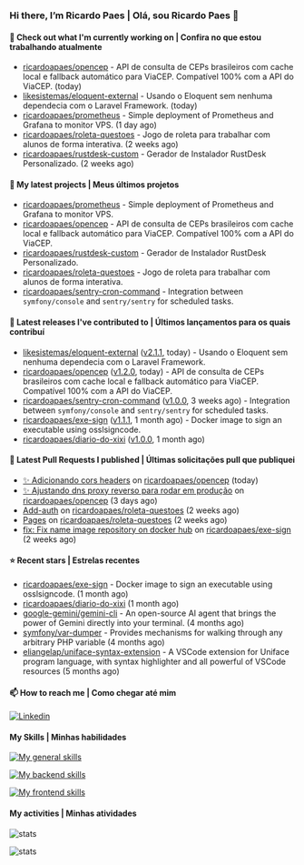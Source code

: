 ### Hi there, I’m Ricardo Paes | Olá, sou Ricardo Paes 👋 

#### 👷 Check out what I'm currently working on | Confira no que estou trabalhando atualmente

- [ricardoapaes/opencep](https://github.com/ricardoapaes/opencep) - API de consulta de CEPs brasileiros com cache local e fallback automático para ViaCEP. Compatível 100% com a API do ViaCEP. (today)
- [likesistemas/eloquent-external](https://github.com/likesistemas/eloquent-external) - Usando o Eloquent sem nenhuma dependecia com o Laravel Framework. (today)
- [ricardoapaes/prometheus](https://github.com/ricardoapaes/prometheus) - Simple deployment of Prometheus and Grafana to monitor VPS. (1 day ago)
- [ricardoapaes/roleta-questoes](https://github.com/ricardoapaes/roleta-questoes) - Jogo de roleta para trabalhar com alunos de forma interativa. (2 weeks ago)
- [ricardoapaes/rustdesk-custom](https://github.com/ricardoapaes/rustdesk-custom) - Gerador de Instalador RustDesk Personalizado. (2 weeks ago)

#### 🌱 My latest projects | Meus últimos projetos

- [ricardoapaes/prometheus](https://github.com/ricardoapaes/prometheus) - Simple deployment of Prometheus and Grafana to monitor VPS.
- [ricardoapaes/opencep](https://github.com/ricardoapaes/opencep) - API de consulta de CEPs brasileiros com cache local e fallback automático para ViaCEP. Compatível 100% com a API do ViaCEP.
- [ricardoapaes/rustdesk-custom](https://github.com/ricardoapaes/rustdesk-custom) - Gerador de Instalador RustDesk Personalizado.
- [ricardoapaes/roleta-questoes](https://github.com/ricardoapaes/roleta-questoes) - Jogo de roleta para trabalhar com alunos de forma interativa.
- [ricardoapaes/sentry-cron-command](https://github.com/ricardoapaes/sentry-cron-command) - Integration between `symfony/console` and `sentry/sentry` for scheduled tasks.

#### 🔭 Latest releases I've contributed to | Últimos lançamentos para os quais contribuí

- [likesistemas/eloquent-external](https://github.com/likesistemas/eloquent-external) ([v2.1.1](https://github.com/likesistemas/eloquent-external/releases/tag/v2.1.1), today) - Usando o Eloquent sem nenhuma dependecia com o Laravel Framework.
- [ricardoapaes/opencep](https://github.com/ricardoapaes/opencep) ([v1.2.0](https://github.com/ricardoapaes/opencep/releases/tag/v1.2.0), today) - API de consulta de CEPs brasileiros com cache local e fallback automático para ViaCEP. Compatível 100% com a API do ViaCEP.
- [ricardoapaes/sentry-cron-command](https://github.com/ricardoapaes/sentry-cron-command) ([v1.0.0](https://github.com/ricardoapaes/sentry-cron-command/releases/tag/v1.0.0), 3 weeks ago) - Integration between `symfony/console` and `sentry/sentry` for scheduled tasks.
- [ricardoapaes/exe-sign](https://github.com/ricardoapaes/exe-sign) ([v1.1.1](https://github.com/ricardoapaes/exe-sign/releases/tag/v1.1.1), 1 month ago) - Docker image to sign an executable using osslsigncode.
- [ricardoapaes/diario-do-xixi](https://github.com/ricardoapaes/diario-do-xixi) ([v1.0.0](https://github.com/ricardoapaes/diario-do-xixi/releases/tag/v1.0.0), 1 month ago)

#### 🔨 Latest Pull Requests I published | Últimas solicitações pull que publiquei

- [✨ Adicionando cors headers](https://github.com/ricardoapaes/opencep/pull/2) on [ricardoapaes/opencep](https://github.com/ricardoapaes/opencep) (today)
- [✨ Ajustando dns proxy reverso para rodar em produção](https://github.com/ricardoapaes/opencep/pull/1) on [ricardoapaes/opencep](https://github.com/ricardoapaes/opencep) (3 days ago)
- [Add-auth](https://github.com/ricardoapaes/roleta-questoes/pull/2) on [ricardoapaes/roleta-questoes](https://github.com/ricardoapaes/roleta-questoes) (2 weeks ago)
- [Pages](https://github.com/ricardoapaes/roleta-questoes/pull/1) on [ricardoapaes/roleta-questoes](https://github.com/ricardoapaes/roleta-questoes) (2 weeks ago)
- [fix: Fix name image repository on docker hub](https://github.com/ricardoapaes/exe-sign/pull/4) on [ricardoapaes/exe-sign](https://github.com/ricardoapaes/exe-sign) (2 weeks ago)

#### ⭐ Recent stars | Estrelas recentes

- [ricardoapaes/exe-sign](https://github.com/ricardoapaes/exe-sign) - Docker image to sign an executable using osslsigncode. (1 month ago)
- [ricardoapaes/diario-do-xixi](https://github.com/ricardoapaes/diario-do-xixi) (1 month ago)
- [google-gemini/gemini-cli](https://github.com/google-gemini/gemini-cli) - An open-source AI agent that brings the power of Gemini directly into your terminal. (4 months ago)
- [symfony/var-dumper](https://github.com/symfony/var-dumper) - Provides mechanisms for walking through any arbitrary PHP variable (4 months ago)
- [eliangelap/uniface-syntax-extension](https://github.com/eliangelap/uniface-syntax-extension) - A VSCode extension for Uniface program language, with syntax highlighter and all powerful of VSCode resources (5 months ago)

#### 📫 How to reach me | Como chegar até mim

[![Linkedin](https://img.shields.io/badge/LinkedIn-0077B5?style=for-the-badge&logo=linkedin&logoColor=white)](https://www.linkedin.com/in/ricardo-paes-5039ba4b)

#### My Skills | Minhas habilidades

[![My general skills](https://skillicons.dev/icons?i=linux,bash,git,docker,aws,gcp,kubernetes,githubactions,nginx,sentry,vim,vscode)](https://skillicons.dev)

[![My backend skills](https://skillicons.dev/icons?i=php,java,nodejs,go,kotlin,ts,laravel,androidstudio)](https://skillicons.dev)

[![My frontend skills](https://skillicons.dev/icons?i=webpack,react,angular,js,html,css,jquery)](https://skillicons.dev)

#### My activities | Minhas atividades

![stats](https://github-readme-stats.vercel.app/api?username=ricardoapaes&show_icons=true&hide_title=false&count_private=true&theme=radical&border_color=000000)

![stats](https://github-readme-stats.vercel.app/api/top-langs/?username=ricardoapaes&layout=compact&langs_count=16&theme=radical&&count_private=true&border_color=000000)